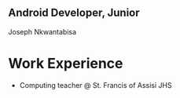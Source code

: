 ## Android Developer, Junior
Joseph Nkwantabisa

# Work Experience
- Computing teacher @ St. Francis of Assisi JHS

